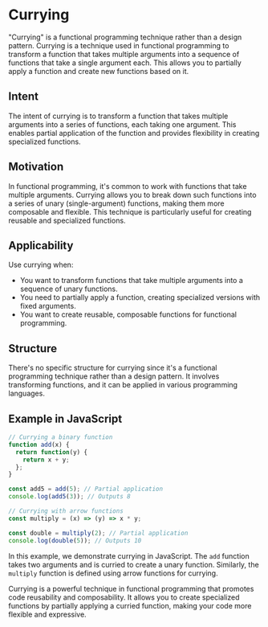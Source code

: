 # Currying

"Currying" is a functional programming technique rather than a design pattern. Currying is a technique used in functional programming to transform a function that takes multiple arguments into a sequence of functions that take a single argument each. This allows you to partially apply a function and create new functions based on it.

## Intent

The intent of currying is to transform a function that takes multiple arguments into a series of functions, each taking one argument. This enables partial application of the function and provides flexibility in creating specialized functions.

## Motivation

In functional programming, it's common to work with functions that take multiple arguments. Currying allows you to break down such functions into a series of unary (single-argument) functions, making them more composable and flexible. This technique is particularly useful for creating reusable and specialized functions.

## Applicability

Use currying when:

- You want to transform functions that take multiple arguments into a sequence of unary functions.
- You need to partially apply a function, creating specialized versions with fixed arguments.
- You want to create reusable, composable functions for functional programming.

## Structure

There's no specific structure for currying since it's a functional programming technique rather than a design pattern. It involves transforming functions, and it can be applied in various programming languages.

## Example in JavaScript

```javascript
// Currying a binary function
function add(x) {
  return function(y) {
    return x + y;
  };
}

const add5 = add(5); // Partial application
console.log(add5(3)); // Outputs 8

// Currying with arrow functions
const multiply = (x) => (y) => x * y;

const double = multiply(2); // Partial application
console.log(double(5)); // Outputs 10
```

In this example, we demonstrate currying in JavaScript. The `add` function takes two arguments and is curried to create a unary function. Similarly, the `multiply` function is defined using arrow functions for currying.

Currying is a powerful technique in functional programming that promotes code reusability and composability. It allows you to create specialized functions by partially applying a curried function, making your code more flexible and expressive.

